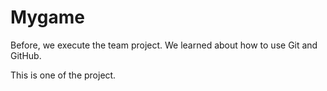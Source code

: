 # Mygame

Before, we execute the team project.
We learned about how to use Git and GitHub.

This is one of the project.
